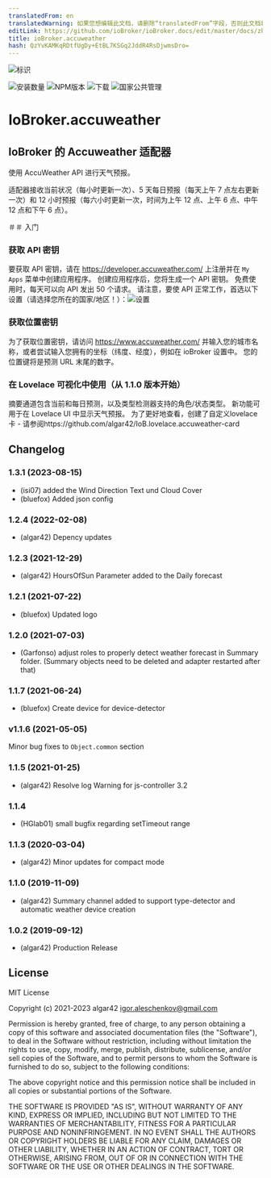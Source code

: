 ```yaml
---
translatedFrom: en
translatedWarning: 如果您想编辑此文档，请删除“translatedFrom”字段，否则此文档将再次自动翻译
editLink: https://github.com/ioBroker/ioBroker.docs/edit/master/docs/zh-cn/adapterref/iobroker.accuweather/README.md
title: ioBroker.accuweather
hash: QzYvKAMKqRDtfUgDy+EtBL7KSGq2JddR4RsDjwmsDro=
---
```

![标识](../../../en/adapterref/iobroker.accuweather/admin/accuweather.png)

![安装数量](http://iobroker.live/badges/accuweather-stable.svg)
![NPM版本](http://img.shields.io/npm/v/iobroker.accuweather.svg)
![下载](https://img.shields.io/npm/dm/iobroker.accuweather.svg)
![国家公共管理](https://nodei.co/npm/iobroker.accuweather.png?downloads=true)

# IoBroker.accuweather
## IoBroker 的 Accuweather 适配器
使用 AccuWeather API 进行天气预报。

适配器接收当前状况（每小时更新一次）、5 天每日预报（每天上午 7 点左右更新一次）和 12 小时预报（每六小时更新一次，时间为上午 12 点、上午 6 点、中午 12 点和下午 6 点）。

＃＃ 入门
### 获取 API 密钥
要获取 API 密钥，请在 https://developer.accuweather.com/ 上注册并在 `My Apps` 菜单中创建应用程序。
创建应用程序后，您将生成一个 API 密钥。
免费使用时，每天可以向 API 发出 50 个请求。
请注意，要使 API 正常工作，首选以下设置（请选择您所在的国家/地区！）：![设置](../../../en/adapterref/iobroker.accuweather/admin/image.png)

### 获取位置密钥
为了获取位置密钥，请访问 https://www.accuweather.com/ 并输入您的城市名称，或者尝试输入您拥有的坐标（纬度、经度），例如在 ioBroker 设置中。
您的位置键将是预测 URL 末尾的数字。

### 在 Lovelace 可视化中使用（从 1.1.0 版本开始）
摘要通道包含当前和每日预测，以及类型检测器支持的角色/状态类型。
新功能可用于在 Lovelace UI 中显示天气预报。
为了更好地查看，创建了自定义lovelace卡 - 请参阅https://github.com/algar42/IoB.lovelace.accuweather-card

<!-- 下一个版本的占位符（在行的开头）：

### **正在进行中** -->

## Changelog
### 1.3.1 (2023-08-15)
* (isi07) added the Wind Direction Text und Cloud Cover
* (bluefox) Added json config

### 1.2.4 (2022-02-08)
* (algar42) Depency updates

### 1.2.3 (2021-12-29)
* (algar42) HoursOfSun Parameter added to the Daily forecast

### 1.2.1 (2021-07-22)
* (bluefox) Updated logo

### 1.2.0 (2021-07-03)
* (Garfonso) adjust roles to properly detect weather forecast in Summary folder. (Summary objects need to be deleted and adapter restarted after that)

### 1.1.7 (2021-06-24)
* (bluefox) Create device for device-detector

### v1.1.6 (2021-05-05)
Minor bug fixes to `Object.common` section

### 1.1.5 (2021-01-25)
* (algar42) Resolve log Warning for js-controller 3.2

### 1.1.4
* (HGlab01) small bugfix regarding setTimeout range

### 1.1.3 (2020-03-04)
* (algar42) Minor updates for compact mode

### 1.1.0 (2019-11-09)
* (algar42) Summary channel added to support type-detector and automatic weather device creation

### 1.0.2 (2019-09-12)
* (algar42) Production Release

## License
MIT License

Copyright (c) 2021-2023 algar42 <igor.aleschenkov@gmail.com>

Permission is hereby granted, free of charge, to any person obtaining a copy
of this software and associated documentation files (the "Software"), to deal
in the Software without restriction, including without limitation the rights
to use, copy, modify, merge, publish, distribute, sublicense, and/or sell
copies of the Software, and to permit persons to whom the Software is
furnished to do so, subject to the following conditions:

The above copyright notice and this permission notice shall be included in all
copies or substantial portions of the Software.

THE SOFTWARE IS PROVIDED "AS IS", WITHOUT WARRANTY OF ANY KIND, EXPRESS OR
IMPLIED, INCLUDING BUT NOT LIMITED TO THE WARRANTIES OF MERCHANTABILITY,
FITNESS FOR A PARTICULAR PURPOSE AND NONINFRINGEMENT. IN NO EVENT SHALL THE
AUTHORS OR COPYRIGHT HOLDERS BE LIABLE FOR ANY CLAIM, DAMAGES OR OTHER
LIABILITY, WHETHER IN AN ACTION OF CONTRACT, TORT OR OTHERWISE, ARISING FROM,
OUT OF OR IN CONNECTION WITH THE SOFTWARE OR THE USE OR OTHER DEALINGS IN THE
SOFTWARE.